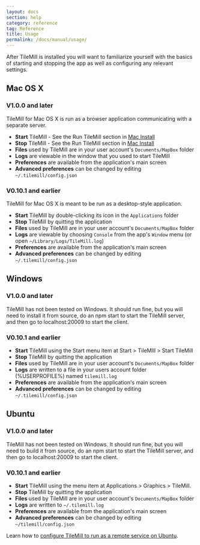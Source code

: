 ```yaml
---
layout: docs
section: help
category: reference
tag: Reference
title: Usage
permalink: /docs/manual/usage/
---
```

After TileMill is installed you will want to familiarize yourself with the basics of starting and stopping the app as well as configuring any relevant settings.

## Mac OS X

### V1.0.0 and later

TileMill for Mac OS X is run as a browser application communicating with a separate server.

- **Start** TileMill - See the Run TileMill section in [Mac Install](/tilemill/docs/mac-install/#runtilemill)
- **Stop** TileMill - See the Run TileMill section in [Mac Install](/tilemill/docs/mac-install/#runtilemill)
- **Files** used by TileMill are in your user account's `Documents/MapBox` folder
- **Logs** are viewable in the window that you used to start TileMill
- **Preferences** are available from the application's main screen
- **Advanced preferences** can be changed by editing `~/.tilemill/config.json`

### V0.10.1 and earlier

TileMill for Mac OS X is meant to be run as a desktop-style application.

- **Start** TileMill by double-clicking its icon in the `Applications` folder
- **Stop** TileMill by quitting the application
- **Files** used by TileMill are in your user account's `Documents/MapBox` folder
- **Logs** are viewable by choosing `Console` from the app's `Window` menu (or open `~/Library/Logs/TileMill.log`)
- **Preferences** are available from the application's main screen
- **Advanced preferences** can be changed by editing `~/.tilemill/config.json`

## Windows

### V1.0.0 and later

TileMill has not been tested on Windows. It should run fine, but you will need to install it from source, do an npm start to start the TileMill server, and then go to localhost:20009 to start the client.

### V0.10.1 and earlier

- **Start** TileMill using the Start menu item at Start > TileMIll > Start TileMill
- **Stop** TileMill by quitting the application
- **Files** used by TileMill are in your user account's `Documents/MapBox` folder
- **Logs** are written to a file in your users account folder (%USERPROFILE%) named `tilemill.log`
- **Preferences** are available from the application's main screen
- **Advanced preferences** can be changed by editing `~/.tilemill/config.json`

## Ubuntu

### V1.0.0 and later

TileMill has not been tested on Windows. It should run fine, but you will need to build it from source, do an npm start to start the TileMill server, and then go to localhost:20009 to start the client.

### V0.10.1 and earlier

- **Start** TileMill using the menu item at Applications > Graphics > TileMill.
- **Stop** TileMill by quitting the application
- **Files** used by TileMill are in your user account's `Documents/MapBox` folder
- **Logs** are written to `~/.tilemill.log`
- **Preferences** are available from the application's main screen
- **Advanced preferences** can be changed by editing `~/tilemill/config.json`

Learn how to [configure TileMill to run as a remote service on Ubuntu](http://mapbox.com/tilemill/docs/tutorials/ubuntu-service).
